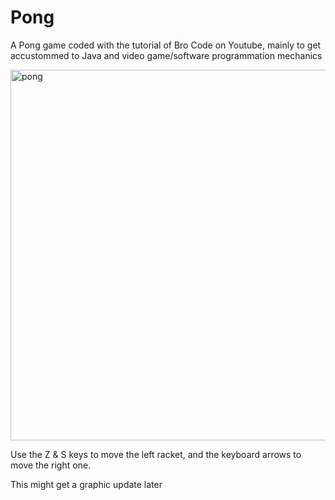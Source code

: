 # Pong

A Pong game coded with the tutorial of Bro Code on Youtube, mainly to get accustommed to Java and video game/software programmation mechanics

<img width="1010" height="593" alt="pong" src="https://github.com/user-attachments/assets/8da735ad-0cd4-478d-bfb7-fd506649dc9b" />
       
Use the Z & S keys to move the left racket, and the keyboard arrows to move the right one.
        

This might get a graphic update later
